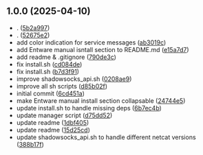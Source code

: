 ## 1.0.0 (2025-04-10)

* . ([5b2a997](https://github.com/doubleniki/shadowsocks-vpn-manager/commit/5b2a997))
* . ([52675e2](https://github.com/doubleniki/shadowsocks-vpn-manager/commit/52675e2))
* add color indication for service messages ([ab3019c](https://github.com/doubleniki/shadowsocks-vpn-manager/commit/ab3019c))
* add Entware manual isntall section to README.md ([e15a7d7](https://github.com/doubleniki/shadowsocks-vpn-manager/commit/e15a7d7))
* add readme & .gitignore ([790de3c](https://github.com/doubleniki/shadowsocks-vpn-manager/commit/790de3c))
* fix install.sh ([cd084de](https://github.com/doubleniki/shadowsocks-vpn-manager/commit/cd084de))
* fix install.sh ([b7d3f91](https://github.com/doubleniki/shadowsocks-vpn-manager/commit/b7d3f91))
* improve  shadowsocks_api.sh ([0208ae9](https://github.com/doubleniki/shadowsocks-vpn-manager/commit/0208ae9))
* improve all sh scripts ([d85b02f](https://github.com/doubleniki/shadowsocks-vpn-manager/commit/d85b02f))
* initial commit ([6cd451a](https://github.com/doubleniki/shadowsocks-vpn-manager/commit/6cd451a))
* make  Entware manual install section collapsable ([24744e5](https://github.com/doubleniki/shadowsocks-vpn-manager/commit/24744e5))
* update install.sh to handle missing deps ([6b7ec4b](https://github.com/doubleniki/shadowsocks-vpn-manager/commit/6b7ec4b))
* update manager script ([d75dd52](https://github.com/doubleniki/shadowsocks-vpn-manager/commit/d75dd52))
* update readme ([1dbf405](https://github.com/doubleniki/shadowsocks-vpn-manager/commit/1dbf405))
* update readme ([15d25cd](https://github.com/doubleniki/shadowsocks-vpn-manager/commit/15d25cd))
* update shadowsocks_api.sh to handle different netcat versions ([388b17f](https://github.com/doubleniki/shadowsocks-vpn-manager/commit/388b17f))



